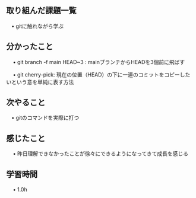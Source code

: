 ## 取り組んだ課題一覧
           
 　• gitに触れながら学ぶ
    
## 分かったこと

　 • git branch -f main HEAD~3 : mainブランチからHEADを3個前に飛ばす

　 • git cherry-pick: 現在の位置（HEAD）の下に一連のコミットをコピーしたいという意を単純に表す方法

## 次やること　
           
 　• gitのコマンドを実際に打つ

## 感じたこと

　 • 昨日理解できなかったことが徐々にできるようになってきて成長を感じる

## 学習時間

　 • 1.0h
